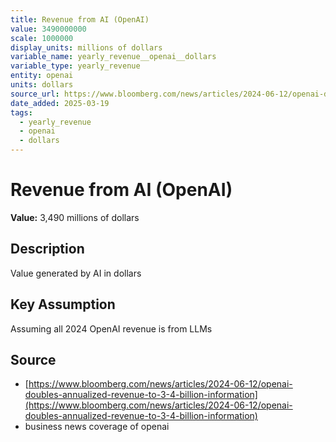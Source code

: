 ```yaml
---
title: Revenue from AI (OpenAI)
value: 3490000000
scale: 1000000
display_units: millions of dollars
variable_name: yearly_revenue__openai__dollars
variable_type: yearly_revenue
entity: openai
units: dollars
source_url: https://www.bloomberg.com/news/articles/2024-06-12/openai-doubles-annualized-revenue-to-3-4-billion-information
date_added: 2025-03-19
tags:
  - yearly_revenue
  - openai
  - dollars
---
```


# Revenue from AI (OpenAI)

**Value:** 3,490 millions of dollars

## Description

Value generated by AI in dollars

## Key Assumption

Assuming all 2024 OpenAI revenue is from LLMs

## Source

- [https://www.bloomberg.com/news/articles/2024-06-12/openai-doubles-annualized-revenue-to-3-4-billion-information](https://www.bloomberg.com/news/articles/2024-06-12/openai-doubles-annualized-revenue-to-3-4-billion-information)
- business news coverage of openai
